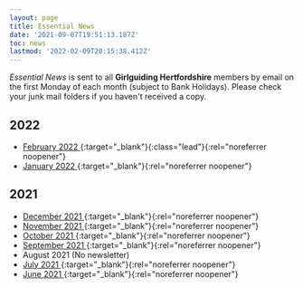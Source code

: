 ```yaml
---
layout: page
title: Essential News
date: '2021-09-07T19:51:13.187Z'
toc: news
lastmod: '2022-02-09T20:15:38.412Z'
---
```


_Essential News_ is sent to all **Girlguiding Hertfordshire** members by email on the first Monday of each month (subject to Bank Holidays). Please check your junk mail folders if you haven't received a copy.

## 2022

- [February 2022 <i class="fa fa-external-link"></i>](https://mailchi.mp/98abc6c499f0/feb-2022-essential-news-6118194){:target="_blank"}{:class="lead"}{:rel="noreferrer noopener"}
- [January 2022 <i class="fa fa-external-link"></i>](https://mailchi.mp/a3aed69df64d/jan-2022-essential-news-5015594?e=3599adf2bf){:target="_blank"}{:rel="noreferrer noopener"}

## 2021

- [December 2021 <i class="fa fa-external-link"></i>](https://mailchi.mp/2c8ad8b2e52e/dec-2021-essential-news-5000438){:target="_blank"}{:rel="noreferrer noopener"}
- [November 2021 <i class="fa fa-external-link"></i>](https://mailchi.mp/65b0a7d996c4/nov-2021-essential-news-4986410){:target="_blank"}{:rel="noreferrer noopener"}
- [October 2021 <i class="fa fa-external-link"></i>](https://mailchi.mp/e1eb216f47fe/oct-2021-essential-news-4972418){:target="_blank"}{:rel="noreferrer noopener"}
- [September 2021 <i class="fa fa-external-link"></i>](https://mailchi.mp/47bc1115bc9e/sept-2021-essential-news){:target="_blank"}{:rel="noreferrer noopener"}
- August 2021 (No newsletter)
- [July 2021 <i class="fa fa-external-link"></i>](https://mailchi.mp/2a701b398b86/july-2021-essential-news){:target="_blank"}{:rel="noreferrer noopener"}
- [June 2021 <i class="fa fa-external-link"></i>](https://mailchi.mp/be4b583e65bd/june-2021-essential-news){:target="_blank"}{:rel="noreferrer noopener"}

